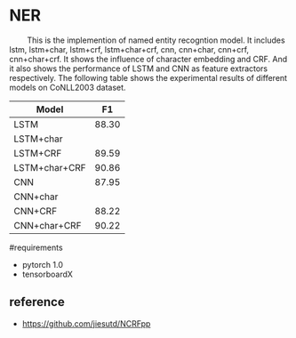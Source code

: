 # NER
&emsp;&emsp; This is the implemention of  named entity recogntion model.  It includes lstm, lstm+char, lstm+crf, lstm+char+crf, cnn, cnn+char, cnn+crf, cnn+char+crf.  It shows the influence of character embedding and CRF. And it also shows the performance of LSTM and CNN as feature extractors respectively. The following table shows the experimental results of different models on CoNLL2003 dataset. 

Model|F1|
--|:--:   
LSTM|88.30  
LSTM+char|   
LSTM+CRF|89.59
LSTM+char+CRF|90.86   
CNN|87.95   
CNN+char|   
CNN+CRF|88.22   
CNN+char+CRF|90.22    
#requirements  
* pytorch 1.0  
* tensorboardX  


## reference
* https://github.com/jiesutd/NCRFpp
